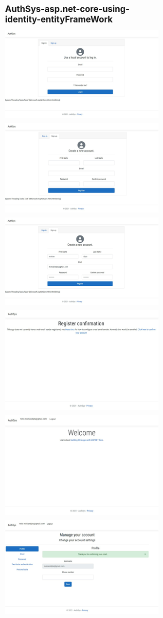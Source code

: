 # AuthSys-asp.net-core-using-identity-entityFrameWork


![](screenshot/screenshot(1).png)

![](screenshot/screenshot(2).png)

![](screenshot/screenshot(3).png)

![](screenshot/screenshot(4).png)

![](screenshot/screenshot(5).png)

![](screenshot/screenshot(6).png)
